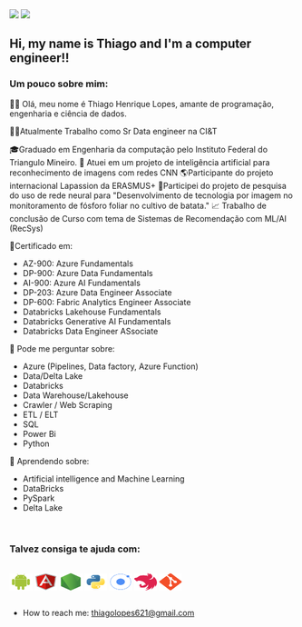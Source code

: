 <div>
  <img height="180em" src="https://github-readme-stats.vercel.app/api?username=thiagohlopes&show_icons=true&theme=dracula&include_all_commits=true&count_private=true"/>
  <img height="180em" src="https://github-readme-stats.vercel.app/api/top-langs/?username=thiagohlopes&layout=compact&langs_count=7&theme=dracula"/>
</div>

## Hi, my name is Thiago and I'm a computer engineer!!

### Um pouco sobre mim:
👋🏽 Olá, meu nome é Thiago Henrique Lopes, amante de programação, engenharia e ciência de dados.

👨‍💻Atualmente Trabalho como Sr Data engineer na CI&T

🎓Graduado em Engenharia da computação pelo Instituto Federal do Triangulo Mineiro.
🤖 Atuei em um projeto de inteligência artificial para reconhecimento de imagens com redes CNN
🌎Participante do projeto internacional Lapassion da ERASMUS+
🔬Participei do projeto de pesquisa do uso de rede neural para "Desenvolvimento de tecnologia por imagem no monitoramento de fósforo foliar no cultivo de batata."
📈 Trabalho de conclusão de Curso com tema de Sistemas de Recomendação com ML/AI (RecSys)

🏅Certificado em:
- AZ-900: Azure Fundamentals
- DP-900: Azure Data Fundamentals
- AI-900: Azure AI Fundamentals
- DP-203: Azure Data Engineer Associate
- DP-600: Fabric Analytics Engineer Associate
- Databricks Lakehouse Fundamentals
- Databricks Generative AI Fundamentals
- Databricks Data Engineer ASsociate

💬 Pode me perguntar sobre:
 - Azure (Pipelines, Data factory, Azure Function)
 - Data/Delta Lake
 - Databricks
 - Data Warehouse/Lakehouse
 - Crawler / Web Scraping
 - ETL / ELT
 - SQL
 - Power Bi
 - Python


📖 Aprendendo sobre:
 - Artificial intelligence and Machine Learning
 - DataBricks
 - PySpark
 - Delta Lake

<br>

### Talvez consiga te ajuda com:
<link rel="stylesheet" href="https://cdn.jsdelivr.net/gh/devicons/devicon@v2.12.0/devicon.min.css">
</div>
<div style="display: inline_block"><br>
  <img align="center" height="30" width="40" src="https://github.com/devicons/devicon/blob/master/icons/android/android-original.svg">
  <!--<img align="center" height="30" width="40" src="https://github.com/devicons/devicon/blob/master/icons/kotlin/kotlin-original.svg">!-->
  <img align="center" height="30" width="40" src="https://github.com/devicons/devicon/blob/master/icons/angularjs/angularjs-original.svg">
  <img align="center" height="30" width="40" src="https://github.com/devicons/devicon/blob/master/icons/nodejs/nodejs-original.svg">
  <img align="center" height="30" width="40" src="https://github.com/devicons/devicon/blob/master/icons/python/python-original.svg">
  <img align="center" height="30" width="40" src="https://github.com/devicons/devicon/blob/master/icons/ionic/ionic-original.svg">
  <img align="center" height="30" width="40" src="https://github.com/devicons/devicon/blob/master/icons/nestjs/nestjs-plain.svg">
  <img align="center" height="30" width="40" src="https://github.com/devicons/devicon/blob/master/icons/git/git-original.svg">
</div><br>

- How to reach me: thiagolopes621@gmail.com

